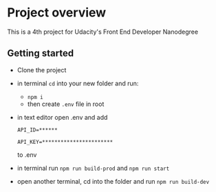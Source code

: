 # Project overview

This is a 4th project for Udacity's Front End Developer Nanodegree

## Getting started

- Clone the project
- in terminal `cd` into your new folder and run:
  - `npm i`
  - then create `.env` file in root
- in text editor open .env and add

  `API_ID=******`
  
  `API_KEY=***********************`
  
  to .env
- in terminal run `npm run build-prod` and `npm run start`
- open another terminal, cd into the folder and run `npm run build-dev`
